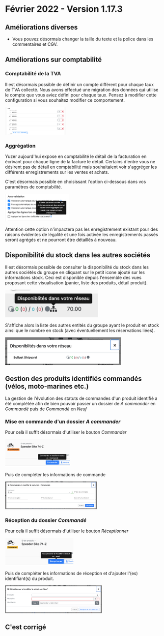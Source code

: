 # Février 2022 - Version 1.17.3

## Améliorations diverses

- Vous pouvez désormais changer la taille du texte et la police dans les commentaires et CGV.

## Améliorations sur comptabilité

### Comptabilité de la TVA

Il est désormais possible de définir un compte différent pour chaque taux de TVA collecté. Nous avons effectué une migration des données qui utilise le compte que vous aviez défini pour chaque taux. Pensez à modifier cette configuration si vous souhaitez modifier ce comportement.

<img src="https://raw.githubusercontent.com/gear-group/release-notes/master/release-notes/1.17.0/vat-accounts.png" height="90"/>

### Aggrégation

Yuzer aujourd'hui expose en comptabilité le détail de la facturation en écrivant pour chaque ligne de la facture le détail. Certains d'entre vous ne désirent pas de détail en comptabilité mais souhaitaient voir s'aggréger les différents enregistrements sur les ventes et achats.

C'est désormais possible en choisissant l'option ci-dessous dans vos paramètres de comptabilité.

<img src="https://raw.githubusercontent.com/gear-group/release-notes/master/release-notes/1.17.0/accountancy-aggregation.png" height="90"/>

Attention cette option n'impactera pas les enregistrement existant pour des raisons évidentes de légalité et une fois activée les enregistrements passés seront agrégés et ne pourront être détaillés à nouveau.

## Disponibilité du stock dans les autres sociétés

Il est désormais possible de consulter la disponibilité du stock dans les autres sociétés du groupe en cliquant sur le petit icone ajouté sur les informations stock. Ceci est disponible depuis l'ensemble des vues proposant cette visualisation (panier, liste des produits, détail produit).

<img src="https://raw.githubusercontent.com/gear-group/release-notes/master/release-notes/1.17.0/stock-availability-btn.png" height="90"/>

S'affiche alors la liste des autres entités du groupe ayant le produit en stock ainsi que le nombre en stock (avec éventuellement les réservations liées).

<img src="https://raw.githubusercontent.com/gear-group/release-notes/master/release-notes/1.17.0/stock-availability-modal.png" height="90"/>

## Gestion des produits identifiés commandés (vélos, moto-marines etc.)

La gestion de l'évolution des statuts de commandes d'un produit identifié a été complétée afin de bien pouvoir passer un dossier de _A commander_ en _Commandé_ puis de _Commandé_ en _Neuf_

### Mise en commande d'un dossier _A commander_

Pour celà il suffit désormais d'utiliser le bouton _Commander_

<img src="https://raw.githubusercontent.com/gear-group/release-notes/master/release-notes/1.17.0/mark-order.png" height="90"/>

Puis de compléter les informations de commande

<img src="https://raw.githubusercontent.com/gear-group/release-notes/master/release-notes/1.17.0/mark-order-modal.png" height="90"/>

### Réception du dossier _Commandé_

Pour celà il suffit désormais d'utiliser le bouton _Réceptionner_

<img src="https://raw.githubusercontent.com/gear-group/release-notes/master/release-notes/1.17.0/mark-new.png" height="90"/>

Puis de compléter les informations de réception et d'ajouter l'(es) identifiant(s) du produit.

<img src="https://raw.githubusercontent.com/gear-group/release-notes/master/release-notes/1.17.0/mark-new-modal.png" height="90"/>

## C'est corrigé
